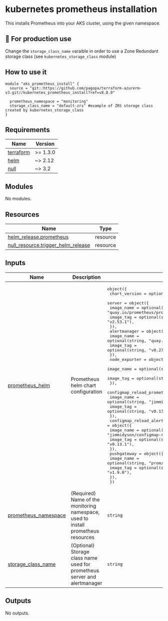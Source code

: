 # kubernetes prometheus installation

This installs Prometheus into your AKS cluster, using the given namespace.

## 📌 For production use

Change the `storage_class_name` varaible in order to use a Zone Redundant storage class (see `kubernetes_storage_class` module)

## How to use it

```hcl
module "aks_prometheus_install" {
  source = "git::https://github.com/pagopa/terraform-azurerm-v3.git//kubernetes_prometheus_install?ref=v8.8.0"
  
  prometheus_namespace = "monitoring"
  storage_class_name = "default-zrs" #example of ZRS storage class created by kubernetes_storage_class
}
```

<!-- markdownlint-disable -->
<!-- BEGINNING OF PRE-COMMIT-TERRAFORM DOCS HOOK -->
## Requirements

| Name | Version |
|------|---------|
| <a name="requirement_terraform"></a> [terraform](#requirement\_terraform) | >= 1.3.0 |
| <a name="requirement_helm"></a> [helm](#requirement\_helm) | ~> 2.12 |
| <a name="requirement_null"></a> [null](#requirement\_null) | ~> 3.2 |

## Modules

No modules.

## Resources

| Name | Type |
|------|------|
| [helm_release.prometheus](https://registry.terraform.io/providers/hashicorp/helm/latest/docs/resources/release) | resource |
| [null_resource.trigger_helm_release](https://registry.terraform.io/providers/hashicorp/null/latest/docs/resources/resource) | resource |

## Inputs

| Name | Description | Type | Default | Required |
|------|-------------|------|---------|:--------:|
| <a name="input_prometheus_helm"></a> [prometheus\_helm](#input\_prometheus\_helm) | Prometheus helm chart configuration | <pre>object({<br/>    chart_version = optional(string, "25.24.1")<br/>    server = object({<br/>      image_name = optional(string, "quay.io/prometheus/prometheus"),<br/>      image_tag  = optional(string, "v2.53.1"),<br/>    }),<br/>    alertmanager = object({<br/>      image_name = optional(string, "quay.io/prometheus/alertmanager"),<br/>      image_tag  = optional(string, "v0.27.0"),<br/>    }),<br/>    node_exporter = object({<br/>      image_name = optional(string, "quay.io/prometheus/node-exporter"),<br/>      image_tag  = optional(string, "v1.8.2"),<br/>    }),<br/>    configmap_reload_prometheus = object({<br/>      image_name = optional(string, "jimmidyson/configmap-reload"),<br/>      image_tag  = optional(string, "v0.13.1"),<br/>    }),<br/>    configmap_reload_alertmanager = object({<br/>      image_name = optional(string, "jimmidyson/configmap-reload"),<br/>      image_tag  = optional(string, "v0.13.1"),<br/>    }),<br/>    pushgateway = object({<br/>      image_name = optional(string, "prom/pushgateway"),<br/>      image_tag  = optional(string, "v1.9.0"),<br/>    }),<br/>  })</pre> | <pre>{<br/>  "alertmanager": {<br/>    "image_name": "quay.io/prometheus/alertmanager",<br/>    "image_tag": "v0.27.0"<br/>  },<br/>  "chart_version": "25.24.1",<br/>  "configmap_reload_alertmanager": {<br/>    "image_name": "jimmidyson/configmap-reload",<br/>    "image_tag": "v0.13.1"<br/>  },<br/>  "configmap_reload_prometheus": {<br/>    "image_name": "jimmidyson/configmap-reload",<br/>    "image_tag": "v0.13.1"<br/>  },<br/>  "node_exporter": {<br/>    "image_name": "quay.io/prometheus/node-exporter",<br/>    "image_tag": "v1.8.2"<br/>  },<br/>  "pushgateway": {<br/>    "image_name": "prom/pushgateway",<br/>    "image_tag": "v1.9.0"<br/>  },<br/>  "server": {<br/>    "image_name": "quay.io/prometheus/prometheus",<br/>    "image_tag": "v2.53.1"<br/>  }<br/>}</pre> | no |
| <a name="input_prometheus_namespace"></a> [prometheus\_namespace](#input\_prometheus\_namespace) | (Required) Name of the monitoring namespace, used to install prometheus resources | `string` | n/a | yes |
| <a name="input_storage_class_name"></a> [storage\_class\_name](#input\_storage\_class\_name) | (Optional) Storage class name used for prometheus server and alertmanager | `string` | `"default"` | no |

## Outputs

No outputs.
<!-- END OF PRE-COMMIT-TERRAFORM DOCS HOOK -->
